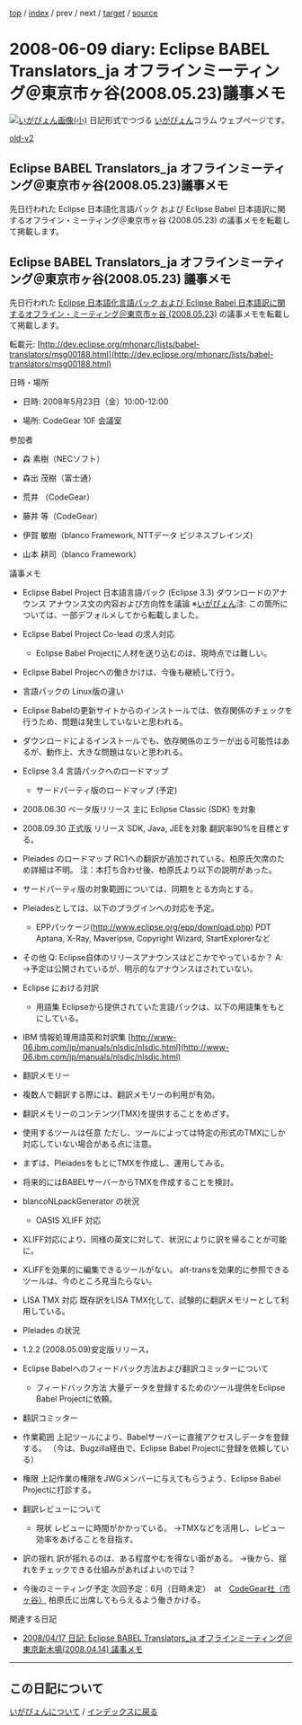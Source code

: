 [top](https://igapyon.github.io/diary/) 
 / [index](https://igapyon.github.io/diary/2008/index.html) 
 / prev 
 / next 
 / [target](https://igapyon.github.io/diary/2008/ig080609.html) 
 / [source](https://github.com/igapyon/diary/blob/gh-pages/2008/ig080609.html.src.md) 

2008-06-09 diary: Eclipse BABEL Translators_ja オフラインミーティング＠東京市ヶ谷(2008.05.23)議事メモ
=====================================================================================================
[![いがぴょん画像(小)](https://igapyon.github.io/diary/images/iga200306s.jpg "いがぴょん")](https://igapyon.github.io/diary/memo/memoigapyon.html) 日記形式でつづる [いがぴょん](https://igapyon.github.io/diary/memo/memoigapyon.html)コラム ウェブページです。

[old-v2](ig080609-orig.html)

## Eclipse BABEL Translators_ja オフラインミーティング＠東京市ヶ谷(2008.05.23)議事メモ

先日行われた Eclipse 日本語化言語パック および Eclipse Babel 日本語訳に関するオフライン・ミーティング＠東京市ヶ谷 (2008.05.23) の議事メモを転載して掲載します。


## Eclipse BABEL Translators_ja オフラインミーティング＠東京市ヶ谷(2008.05.23) 議事メモ

先日行われた [Eclipse 日本語化言語パック および Eclipse Babel 日本語訳に関するオフライン・ミーティング＠東京市ヶ谷 (2008.05.23)](null) の議事メモを転載して掲載します。

転載元: [http://dev.eclipse.org/mhonarc/lists/babel-translators/msg00188.html](http://dev.eclipse.org/mhonarc/lists/babel-translators/msg00188.html)

日時・場所

* 日時: 2008年5月23日（金）10:00-12:00
  
* 場所: CodeGear 10F 会議室 

参加者

* 森 素樹（NECソフト）
  
* 森出 茂樹（富士通）
  
* 荒井 （CodeGear）
  
* 藤井 等（CodeGear）
  
* 伊賀 敏樹（blanco Framework, NTTデータ ビジネスブレインズ)
  
* 山本 耕司（blanco Framework）

議事メモ
* Eclipse Babel Project 日本語言語パック (Eclipse 3.3) ダウンロードのアナウンス
  アナウンス文の内容および方向性を議論
  ※[いがぴょん](http://www.igapyon.jp/igapyon/diary/memo/memoigapyon.html)注: この箇所については、一部デフォルメしてから転載しました。

  
* Eclipse Babel Project Co-lead の求人対応
  * Eclipse Babel Projectに人材を送り込むのは、現時点では難しい。
    
* Eclipse Babel Projecへの働きかけは、今後も継続して行う。
  

  
* 言語パックの Linux版の違い
  
* Eclipse Babelの更新サイトからのインストールでは、依存関係のチェックを行うため、問題は発生していないと思われる。
    
* ダウンロードによるインストールでも、依存関係のエラーが出る可能性はあるが、動作上、大きな問題はないと思われる。
  

  
* Eclipse 3.4 言語パックへのロードマップ
  * サードパーティ版のロードマップ (予定)
    
* 2008.06.30 ベータ版リリース
      主に Eclipse Classic (SDK) を対象
      
* 2008.09.30 正式版 リリース
      SDK, Java, JEEを対象
      翻訳率90%を目標とする。
    

    
* Pleiades のロードマップ
    RC1への翻訳が追加されている。柏原氏欠席のため詳細は不明。
    注：本打ち合わせ後、柏原氏より以下の説明があった。
    
* サードパーティ版の対象範囲については、同期をとる方向とする。
      
* Pleiadesとしては、以下のプラグインへの対応を予定。
      
  * EPPパッケージ(http://www.eclipse.org/epp/download.php)
        PDT
        Aptana, X-Ray, Maveripse, Copyright Wizard, StartExplorerなど
      

    

    
* その他
    Q: Eclipse自体のリリースアナウンスはどこかでやっているか？
    A: →予定は公開されているが、明示的なアナウンスはされていない。
  

  
* Eclipse における対訳
  * 用語集
    Eclipseから提供されていた言語パックは、以下の用語集をもとにしている。
    
* IBM 情報処理用語英和対訳集
      [http://www-06.ibm.com/jp/manuals/nlsdic/nlsdic.html](http://www-06.ibm.com/jp/manuals/nlsdic/nlsdic.html)
    

    
* 翻訳メモリー
    
* 複数人で翻訳する際には、翻訳メモリーの利用が有効。
      
* 翻訳メモリーのコンテンツ(TMX)を提供することをめざす。
      
* 使用するツールは任意
      ただし、ツールによっては特定の形式のTMXにしか対応していない場合がある点に注意。
      
* まずは、PleiadesをもとにTMXを作成し、運用してみる。
      
* 将来的にはBABELサーバーからTMXを作成することを検討。
    

  

  
* blancoNLpackGenerator の状況
  * OASIS XLIFF 対応
    
* XLIFF対応により、同様の英文に対して、状況によりに訳を帰ることが可能に。
      
* XLIFFを効果的に編集できるツールがない。
      alt-transを効果的に参照できるツールは、今のところ見当たらない。
    

    
* LISA TMX 対応
    既存訳をLISA TMX化して、試験的に翻訳メモリーとして利用している。
  

  
* Pleiades の状況
  
* 1.2.2 (2008.05.09)安定版リリース。
  

  
* Eclipse Babelへのフィードバック方法および翻訳コミッターについて
  * フィードバック方法
    大量データを登録するためのツール提供をEclipse Babel Projectに依頼。
    
* 翻訳コミッター
    
* 作業範囲
      上記ツールにより、Babelサーバーに直接アクセスしデータを登録する。
      （今は、Bugzilla経由で、Eclipse Babel Projectに登録を依頼している）
      
* 権限
      上記作業の権限をJWGメンバーに与えてもらうよう、Eclipse Babel Projectに打診する。
    

  

  
* 翻訳レビューについて
  * 現状
    レビューに時間がかかっている。
    →TMXなどを活用し、レビュー効率をあげることを目指す。
    
* 訳の揺れ
    訳が揺れるのは、ある程度やむを得ない面がある。
    →後から、揺れをチェックできる仕組みがあればよいのでは？
  

  
* 今後のミーティング予定
  次回予定：6月（日時未定）　at　[CodeGear社（市ヶ谷）](http://www.codegear.com/jp/about/contact)
  柏原氏に出席してもらえるよう働きかける。

関連する日記

* [2008/04/17 日記: Eclipse BABEL Translators_ja オフラインミーティング＠東京新木場(2008.04.14)
  議事メモ](ig080417.html)


----------------------------------------------------------------------------------------------------

## この日記について
[いがぴょんについて](https://igapyon.github.io/diary/memo/memoigapyon.html) / [インデックスに戻る](https://igapyon.github.io/diary/idxall.html)
